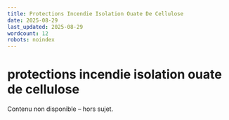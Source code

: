 ```yaml
---
title: Protections Incendie Isolation Ouate De Cellulose
date: 2025-08-29
last_updated: 2025-08-29
wordcount: 12
robots: noindex
---
```


# protections incendie isolation ouate de cellulose

Contenu non disponible – hors sujet.
